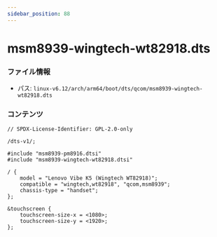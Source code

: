 ```yaml
---
sidebar_position: 88
---
```

# msm8939-wingtech-wt82918.dts

### ファイル情報

- パス: `linux-v6.12/arch/arm64/boot/dts/qcom/msm8939-wingtech-wt82918.dts`

### コンテンツ

```dts
// SPDX-License-Identifier: GPL-2.0-only

/dts-v1/;

#include "msm8939-pm8916.dtsi"
#include "msm8939-wingtech-wt82918.dtsi"

/ {
	model = "Lenovo Vibe K5 (Wingtech WT82918)";
	compatible = "wingtech,wt82918", "qcom,msm8939";
	chassis-type = "handset";
};

&touchscreen {
	touchscreen-size-x = <1080>;
	touchscreen-size-y = <1920>;
};

```
